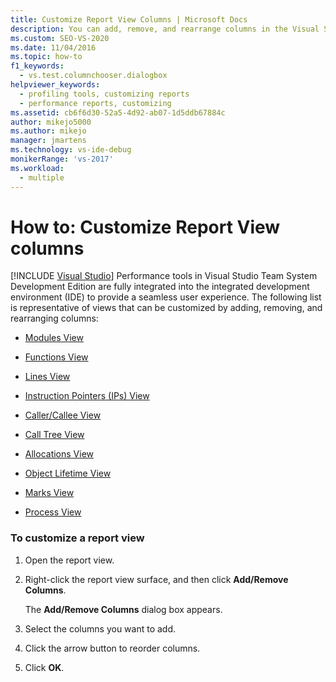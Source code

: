 ```yaml
---
title: Customize Report View Columns | Microsoft Docs
description: You can add, remove, and rearrange columns in the Visual Studio Performance Tools views—for example in Functions View, Process View, and Caller/Callee View.
ms.custom: SEO-VS-2020
ms.date: 11/04/2016
ms.topic: how-to
f1_keywords: 
  - vs.test.columnchooser.dialogbox
helpviewer_keywords: 
  - profiling tools, customizing reports
  - performance reports, customizing
ms.assetid: cb6f6d30-52a5-4d92-ab07-1d5ddb67884c
author: mikejo5000
ms.author: mikejo
manager: jmartens
ms.technology: vs-ide-debug
monikerRange: 'vs-2017'
ms.workload: 
  - multiple
---
```

# How to: Customize Report View columns

 [!INCLUDE [Visual Studio](~/includes/applies-to-version/vs-not-mac.md)]
Performance tools in Visual Studio Team System Development Edition  are fully integrated into the integrated development environment (IDE) to provide a seamless user experience. The following list is representative of views that can be customized by adding, removing, and rearranging columns:

- [Modules View](../profiling/modules-view.md)

- [Functions View](../profiling/functions-view.md)

- [Lines View](../profiling/lines-view.md)

- [Instruction Pointers (IPs) View](../profiling/instruction-pointers-ips-view.md)

- [Caller/Callee View](../profiling/caller-callee-view.md)

- [Call Tree View](../profiling/call-tree-view.md)

- [Allocations View](../profiling/dotnet-memory-allocations-view.md)

- [Object Lifetime View](../profiling/object-lifetime-view.md)

- [Marks View](../profiling/marks-view.md)

- [Process View](../profiling/process-view.md)

### To customize a report view

1. Open the report view.

2. Right-click the report view surface, and then click **Add/Remove Columns**.

     The **Add/Remove Columns** dialog box appears.

3. Select the columns you want to add.

4. Click the arrow button to reorder columns.

5. Click **OK**.
